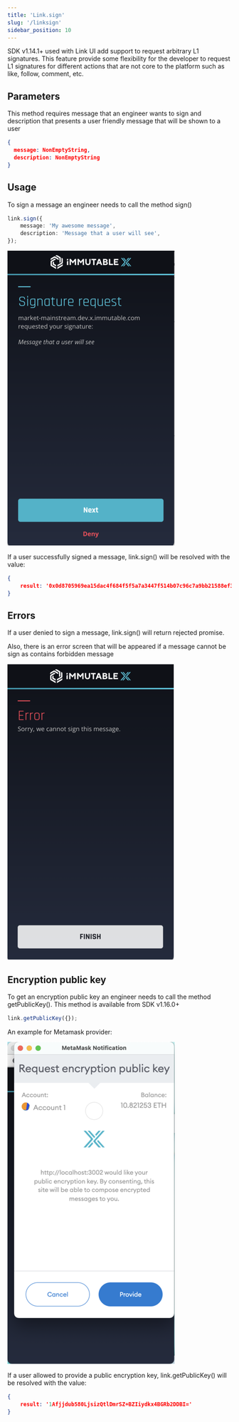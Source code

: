 ```yaml
---
title: 'Link.sign'
slug: '/linksign'
sidebar_position: 10
---
```


SDK v1.14.1+ used with Link UI add support to request arbitrary L1 signatures. This feature provide some flexibility for the developer to request L1 signatures for different actions that are not core to the platform such as like, follow, comment, etc.

## Parameters

This method requires message that an engineer wants to sign and description that presents a user friendly message that will be shown to a user

```json
{
  message: NonEmptyString,
  description: NonEmptyString
}
```

## Usage
To sign a message an engineer needs to call the method sign()
```typescript
link.sign({
    message: 'My awesome message',
    description: 'Message that a user will see',
});
```

![Sign Message](../../../static/img/link-sign/sign-msg.png 'Sign Message')

If a user successfully signed a message, link.sign() will be resolved with the value:
```json
{
    result: '0x0d8705969ea15dac4f684f5f5a7a3447f514b07c96c7a9bb21588ef33821caed63f204c11f0ed69777132c8fa25af62c883627169c7b5b46f23b132db46e7d8d1c'
}
```

## Errors
If a user denied to sign a message, link.sign() will return rejected promise.

Also, there is an error screen that will be appeared if a message cannot be sign as contains forbidden message

![Sign Message Error](../../../static/img/link-sign/error.png 'Sign Message Error')

## Encryption public key

To get an encryption public key an engineer needs to call the method getPublicKey(). This method is available from SDK v1.16.0+
```typescript
link.getPublicKey({});
```

An example for Metamask provider:

![Request Encryption Public Key](../../../static/img/link-sign/public-key.png 'Request Encryption Public Key')

If a user allowed to provide a public encryption key, link.getPublicKey() will be resolved with the value:
```json
{
    result: '1Afjjdub580LjsizQtlDmrSZ+BZIiydkx4BGRb2DDBI='
}
```